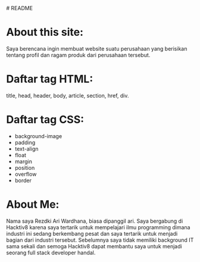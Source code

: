 <head>
# README
</head>
<body>
<h1>About this site:</h1>
<p>
Saya berencana ingin membuat website suatu perusahaan yang berisikan tentang profil dan ragam produk dari perusahaan tersebut.
</p>

<h1>Daftar tag HTML:</h1>
<p>
title, head, header, body, article, section, href, div.
</p>

<h1>Daftar tag CSS:</h1>
<p>
<ul>
<li>background-image</li>
<li>padding</li>
<li>text-align</li>
<li>float</li>
<li>margin</li>
<li>position</li>
<li>overflow</li>
<li>border</li>
</ul>
</p>

<h1>About Me:</h1>

<p>
Nama saya Rezdki Ari Wardhana, biasa dipanggil ari. Saya bergabung di Hacktiv8 karena saya tertarik untuk mempelajari ilmu programming dimana industri ini sedang berkembang pesat dan saya tertarik untuk menjadi bagian dari industri tersebut. Sebelumnya saya tidak memiliki background IT sama sekali dan semoga Hacktiv8 dapat membantu saya untuk menjadi seorang full stack developer handal.
</p>

</body>

